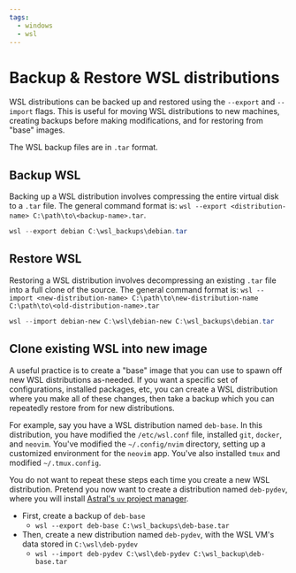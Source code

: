 ```yaml
---
tags:
  - windows
  - wsl
---
```


# Backup & Restore WSL distributions

WSL distributions can be backed up and restored using the `--export` and `--import` flags. This is useful for moving WSL distributions to new machines, creating backups before making modifications, and for restoring from "base" images.

The WSL backup files are in `.tar` format.

## Backup WSL

Backing up a WSL distribution involves compressing the entire virtual disk to a `.tar` file. The general command format is: `wsl --export <distribution-name> C:\path\to\<backup-name>.tar`.

```powershell title="Backup distribution named 'debian' to C:\wsl_backups"
wsl --export debian C:\wsl_backups\debian.tar
```

## Restore WSL

Restoring a WSL distribution involves decompressing an existing `.tar` file into a full clone of the source. The general command format is: `wsl --import <new-distribution-name> C:\path\to\new-distribution-name C:\path\to\<old-distribution-name>.tar`

```powershell title="Create distribution named debian-new from C:\wsl_backups\debian.tar"
wsl --import debian-new C:\wsl\debian-new C:\wsl_backups\debian.tar
```

## Clone existing WSL into new image

A useful practice is to create a "base" image that you can use to spawn off new WSL distributions as-needed. If you want a specific set of configurations, installed packages, etc, you can create a WSL distribution where you make all of these changes, then take a backup which you can repeatedly restore from for new distributions.

For example, say you have a WSL distribution named `deb-base`. In this distribution, you have modified the `/etc/wsl.conf` file, installed `git`, `docker`, and `neovim`. You've modified the `~/.config/nvim` directory, setting up a customized environment for the `neovim` app. You've also installed `tmux` and modified `~/.tmux.config`.

You do not want to repeat these steps each time you create a new WSL distribution. Pretend you now want to create a distribution named `deb-pydev`, where you will install [Astral's `uv` project manager](https://astral.sh/uv).

- First, create a backup of `deb-base`
    - `wsl --export deb-base C:\wsl_backups\deb-base.tar`
- Then, create a new distribution named `deb-pydev`, with the WSL VM's data stored in `C:\wsl\deb-pydev`
    - `wsl --import deb-pydev C:\wsl\deb-pydev C:\wsl_backup\deb-base.tar`
